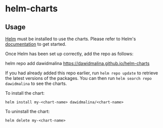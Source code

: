 # helm-charts

## Usage

[Helm](https://helm.sh) must be installed to use the charts.  Please refer to
Helm's [documentation](https://helm.sh/docs) to get started.

Once Helm has been set up correctly, add the repo as follows:

  helm repo add dawidmalina https://dawidmalina.github.io/helm-charts

If you had already added this repo earlier, run `helm repo update` to retrieve
the latest versions of the packages.  You can then run `helm search repo
dawidmalina` to see the charts.

To install the <chart-name> chart:

    helm install my-<chart-name> dawidmalina/<chart-name>

To uninstall the chart:

    helm delete my-<chart-name>
